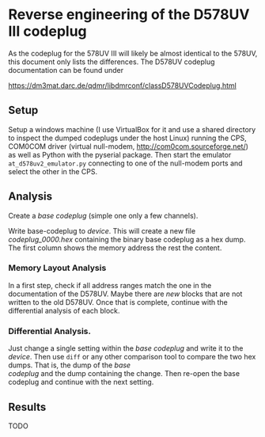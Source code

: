 # Reverse engineering of the D578UV III codeplug

As the codeplug for the 578UV III will likely be almost identical to the 578UV, this document only
lists the differences. The D578UV codeplug documentation can be found under

https://dm3mat.darc.de/qdmr/libdmrconf/classD578UVCodeplug.html

## Setup
Setup a windows machine (I use VirtualBox for it and use a shared directory to inspect the dumped 
codeplugs under the host Linux) running the CPS, COM0COM driver (virtual null-modem, 
http://com0com.sourceforge.net/) as well as Python with the pyserial package. Then start the 
emulator  `at_d578uv2_emulator.py` connecting to one of the null-modem ports and select the other 
in the CPS. 

## Analysis
Create a *base codeplug* (simple one only a few channels). 

Write base-codeplug to *device*. This will create a new file *codeplug_0000.hex* containing the 
binary base codeplug as a hex dump. The first column shows the memory address the rest the content.

### Memory Layout Analysis
In a first step, check if all address ranges match the one in the documentation of the D578UV. 
Maybe there are *new* blocks that are not written to the old D578UV. Once that is complete, 
continue with the differential analysis of each block.

### Differential Analysis.
Just change a single setting within the *base codeplug* and write it to the *device*. Then use 
`diff` or any other comparison tool to compare the two hex dumps. That is, the dump of the *base  
codeplug* and the dump containing the change. Then re-open the base codeplug and continue with the
next setting.

## Results
TODO